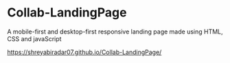# Collab-LandingPage
A mobile-first and desktop-first responsive landing page made using HTML, CSS and javaScript
<br>

https://shreyabiradar07.github.io/Collab-LandingPage/
